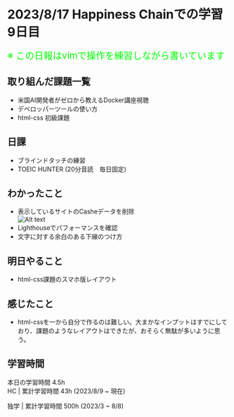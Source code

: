 # 2023/8/17 Happiness Chainでの学習9日目

<span style="font-size: 150%; color: lime;">※ この日報はvimで操作を練習しながら書いています</span>

## 取り組んだ課題一覧
- 米国AI開発者がゼロから教えるDocker講座視聴
- デベロッパーツールの使い方
- html-css 初級課題

## 日課
- ブラインドタッチの練習
- TOEIC HUNTER (20分音読　毎日固定)

## わかったこと
- 表示しているサイトのCasheデータを削除<br>
![Alt text](../../images/bingmap.png)
- Lighthouseでパフォーマンスを確認
- 文字に対する余白のある下線のつけ方


## 明日やること
- html-css課題のスマホ版レイアウト

## 感じたこと
- html-cssを一から自分で作るのは難しい。大まかなインプットはすでにしており、課題のようなレイアウトはできたが、おそらく無駄が多いように思う。
## 学習時間
本日の学習時間 4.5h　 <br>
HC | 累計学習時間 43h (2023/8/9 ~ 現在)

独学 | 累計学習時間 500h (2023/3 ~ 8/8)


